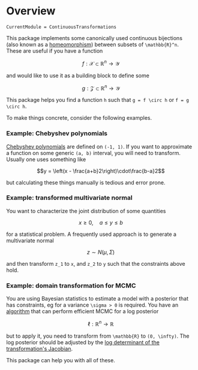 # Overview

```@meta
CurrentModule = ContinuousTransformations
```

This package implements some canonically used continuous bijections (also known as a [homeomorphism](https://en.wikipedia.org/wiki/Homeomorphism)) between subsets of ``\mathbb{R}^n``. These are useful if you have a function

```math
f: \mathcal{X} \subset \mathbb{R}^n \to \mathcal{Y}
```

and would like to use it as a building block to define some

```math
g: \mathcal{Z} \subset \mathbb{R}^n \to \mathcal{Y}
```

This package helps you find a function ``h`` such that ``g = f \circ h`` or ``f = g \circ h``.

To make things concrete, consider the following examples.

### Example: Chebyshev polynomials

[Chebyshev polynomials](https://en.wikipedia.org/wiki/Chebyshev_polynomials) are defined on ``(-1, 1)``. If you want to approximate a function on some generic ``(a, b)`` interval, you will need to transform. Usually one uses something like
```math
y = \left(x - \frac{a+b}2\right)\cdot\frac{b-a}2
```
but calculating these things manually is tedious and error prone.

### Example: transformed multivariate normal

You want to characterize the joint distribution of some quantities

```math
x \ge 0,\quad a \le y \le b
```

for a statistical problem. A frequently used approach is to generate a multivariate normal

```math
z \sim N(\mu, \Sigma)
```

and then transform ``z_1`` to ``x``, and ``z_2`` to ``y`` such that the constraints above hold.

### Example: domain transformation for MCMC

You are using Bayesian statistics to estimate a model with a posterior that has constraints, eg for a variance ``\sigma > 0`` is required. You have an [algorithm](https://github.com/tpapp/DynamicHMC.jl) that can perform efficient MCMC for a log posterior

```math
\ell: \mathbb{R}^n \to \mathbb{R}
```

but to apply it, you need to transform from ``\mathbb{R}`` to ``(0, \infty)``. The log posterior should be adjusted by the [log determinant of the transformation's Jacobian](https://en.wikipedia.org/wiki/Jacobian_matrix_and_determinant#Jacobian_determinant).

This package can help you with all of these.
